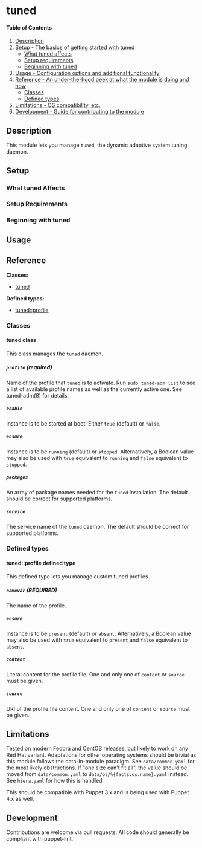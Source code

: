 <!---
Copyright 2018 John Florian <jflorian@doubledog.org>
SPDX-License-Identifier: GPL-3.0-or-later

This file is part of the doubledog-tuned Puppet module.

doubledog-tuned is free software; you can redistribute it and/or modify it
under the terms of the GNU Lesser General Public License as published by the
Free Software Foundation; either version 3.0 of the License, or (at your
option) any later version.
-->
# tuned

#### Table of Contents

1. [Description](#description)
1. [Setup - The basics of getting started with tuned](#setup)
    * [What tuned affects](#what-tuned-affects)
    * [Setup requirements](#setup-requirements)
    * [Beginning with tuned](#beginning-with-tuned)
1. [Usage - Configuration options and additional functionality](#usage)
1. [Reference - An under-the-hood peek at what the module is doing and how](#reference)
    * [Classes](#classes)
    * [Defined types](#defined-types)
1. [Limitations - OS compatibility, etc.](#limitations)
1. [Development - Guide for contributing to the module](#development)

## Description

This module lets you manage `tuned`, the dynamic adaptive system tuning daemon.

## Setup

### What tuned Affects

### Setup Requirements

### Beginning with tuned

## Usage

## Reference

**Classes:**

* [tuned](#tuned-class)

**Defined types:**

* [tuned::profile](#tunedprofile-defined-type)


### Classes

#### tuned class

This class manages the `tuned` daemon.

##### `profile` (required)
Name of the profile that `tuned` is to activate.  Run `sudo tuned-adm list` to see a list of available profile names as well as the currently active one.  See tuned-adm(8) for details.

##### `enable`
Instance is to be started at boot.  Either `true` (default) or `false`.

##### `ensure`
Instance is to be `running` (default) or `stopped`.  Alternatively, a Boolean value may also be used with `true` equivalent to `running` and `false` equivalent to `stopped`.

##### `packages`
An array of package names needed for the `tuned` installation.  The default should be correct for supported platforms.

##### `service`
The service name of the `tuned` daemon.  The default should be correct for supported platforms.


### Defined types

#### tuned::profile defined type

This defined type lets you manage custom tuned profiles.

##### `namevar` (REQUIRED)
The name of the profile.

##### `ensure`
Instance is to be `present` (default) or `absent`.  Alternatively, a Boolean value may also be used with `true` equivalent to `present` and `false` equivalent to `absent`.

##### `content`
Literal content for the profile file.  One and only one of `content` or `source` must be given.

##### `source`
URI of the profile file content.  One and only one of `content` or `source` must be given.


## Limitations

Tested on modern Fedora and CentOS releases, but likely to work on any Red Hat variant.  Adaptations for other operating systems should be trivial as this module follows the data-in-module paradigm.  See `data/common.yaml` for the most likely obstructions.  If "one size can't fit all", the value should be moved from `data/common.yaml` to `data/os/%{facts.os.name}.yaml` instead.  See `hiera.yaml` for how this is handled.

This should be compatible with Puppet 3.x and is being used with Puppet 4.x as well.

## Development

Contributions are welcome via pull requests.  All code should generally be compliant with puppet-lint.
